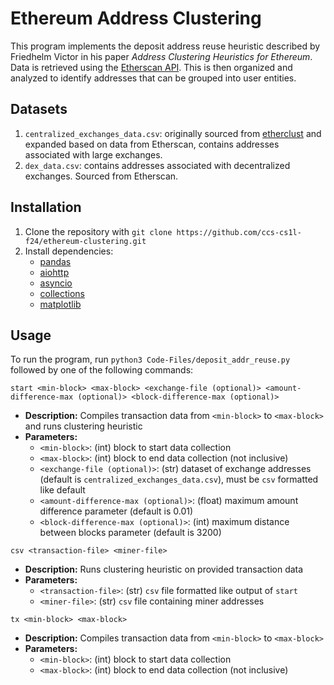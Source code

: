 # Ethereum Address Clustering
This program implements the deposit address reuse heuristic described by Friedhelm Victor in his paper _Address Clustering Heuristics for Ethereum_. Data is retrieved using the [Etherscan API](https://docs.etherscan.io/etherscan-v2). This is then organized and analyzed to identify addresses that can be grouped into user entities.

## Datasets
1. `centralized_exchanges_data.csv`: originally sourced from [etherclust](https://github.com/etherclust/etherclust/blob/master/data/exchanges.csv) and expanded based on data from Etherscan, contains addresses associated with large exchanges.
2. `dex_data.csv`: contains addresses associated with decentralized exchanges. Sourced from Etherscan.

## Installation
1. Clone the repository with `git clone https://github.com/ccs-cs1l-f24/ethereum-clustering.git`
2. Install dependencies:
   - [pandas](https://pandas.pydata.org/)
   - [aiohttp](https://docs.aiohttp.org/en/stable/index.html)
   - [asyncio](https://docs.python.org/3/library/asyncio.html)
   - [collections](https://docs.python.org/3/library/collections.html)
   - [matplotlib](https://matplotlib.org/)

## Usage
To run the program, run `python3 Code-Files/deposit_addr_reuse.py` followed by one of the following commands:


`start <min-block> <max-block> <exchange-file (optional)> <amount-difference-max (optional)> <block-difference-max (optional)>`
- **Description:** Compiles transaction data from `<min-block>` to `<max-block>` and runs clustering heuristic
- **Parameters:**
    - `<min-block>`: (int) block to start data collection
    - `<max-block>`: (int) block to end data collection (not inclusive)
    - `<exchange-file (optional)>`: (str) dataset of exchange addresses (default is `centralized_exchanges_data.csv`), must be `csv` formatted like default
    - `<amount-difference-max (optional)>`: (float) maximum amount difference parameter (default is 0.01)
    - `<block-difference-max (optional)>`: (int) maximum distance between blocks parameter (default is 3200)

`csv <transaction-file> <miner-file>`
- **Description:** Runs clustering heuristic on provided transaction data
- **Parameters:**
    - `<transaction-file>`: (str) `csv` file formatted like output of `start`
    - `<miner-file>`: (str) `csv` file containing miner addresses

`tx <min-block> <max-block>`
- **Description:** Compiles transaction data from `<min-block>` to `<max-block>`
- **Parameters:**
    - `<min-block>`: (int) block to start data collection
    - `<max-block>`: (int) block to end data collection (not inclusive)
